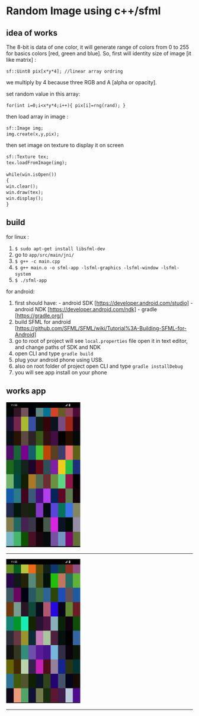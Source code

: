 # Random Image using c++/sfml

## idea of works
The 8-bit is data of one color, it  will generate range of colors from 0 to 255 for basics colors [red, green and blue].
So, first will identity size of image [it like matrix] :

    sf::Uint8 pix[x*y*4]; //linear array ordring 

we multiply by 4 because three RGB and A [alpha or opacity].

set random value in this array:

    for(int i=0;i<x*y*4;i++){ pix[i]=rng(rand); }

then load array in image :

    sf::Image img;
    img.create(x,y,pix);

then set image on texture to display it on screen

    sf::Texture tex;
    tex.loadFromImage(img);

    while(win.isOpen())
    {
    win.clear();
    win.draw(tex);
    win.display();
    }
    

## build

for linux :
 1. `$ sudo apt-get install libsfml-dev`
 2. go to `app/src/main/jni/`
 3.  `$ g++ -c main.cpp`
 4. `$ g++ main.o -o sfml-app -lsfml-graphics -lsfml-window -lsfml-system`
 5. `$ ./sfml-app`

for android:

 1. first should have:
     	 - android SDK [https://developer.android.com/studio]
    	 - android NDK [https://developer.android.com/ndk]
    	 - gradle [https://gradle.org/]
 2. build SFML for android [https://github.com/SFML/SFML/wiki/Tutorial%3A-Building-SFML-for-Android]
 3. go to root of project will see `local.properties` file open it in text editor, and change paths of SDK and NDK
 4. open CLI and type `gradle build` 
 5. plug your android phone using USB.
 6. also on root folder of project open CLI and type `gradle installDebug`
 7. you will see app install on your phone



 ## works app
 <img width=200 src="https://github.com/MohammadTeeU/IMG-rand-sfml/blob/master/screenshoot/1.png"/>
<hr>
 <img width=200 src="https://github.com/MohammadTeeU/IMG-rand-sfml/blob/master/screenshoot/2.png"/>
<hr>

